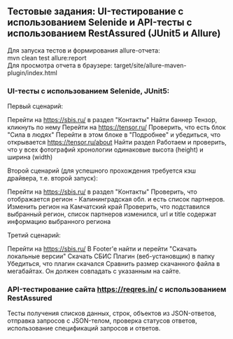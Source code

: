 ## Тестовые задания: UI-тестирование с использованием Selenide и API-тесты с использованием RestAssured (JUnit5 и Allure)
  
Для запуска тестов и формирования allure-отчета:  
mvn clean test allure:report  
Для просмотра отчета в браузере: target/site/allure-maven-plugin/index.html
  
### UI-тесты с использованием Selenide, JUnit5: 
  
Первый сценарий:
  
Перейти на https://sbis.ru/ в раздел "Контакты"
Найти баннер Тензор, кликнуть по нему
Перейти на https://tensor.ru/
Проверить, что есть блок "Сила в людях"
Перейти в этом блоке в "Подробнее" и убедиться, что открывается https://tensor.ru/about
Найти раздел Работаем и проверить, что у всех фотографий хронологии одинаковые высота (height) и ширина (width)
  
Второй сценарий (для успешного прохождения требуется кэш драйвера, т.е. второй запуск):

Перейти на https://sbis.ru/ в раздел "Контакты"
Проверить, что отображается регион - Калининградская обл. и есть список партнеров.
Изменить регион на Камчатский край
Проверить, что подставился выбранный регион, список партнеров изменился, url и title содержат информацию выбранного региона
  
Третий сценарий:
  
Перейти на https://sbis.ru/
В Footer'e найти и перейти "Скачать локальные версии"
Скачать СБИС Плагин (веб-установщик) в папку
Убедиться, что плагин скачался
Сравнить размер скачанного файла в мегабайтах. Он должен совпадать с указанным на сайте.
  
### API-тестирование сайта https://reqres.in/ с использованием RestAssured 
  
Тесты получения списков данных, строк, объектов из JSON-ответов, отправка запросов с JSON-телом,
проверка статусов ответов, использование спецификаций запросов и ответов.